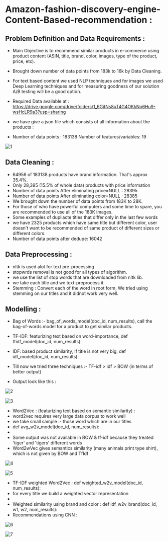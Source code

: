 # Amazon-fashion-discovery-engine-Content-Based-recommendation :

## Problem Definition and Data Requirements :
- Main Objective is to recommend similar products in e-commerce using product content (ASIN, title, brand, color, images, type of the product, price, etc).
- Brought down number of data points from 183k to 16k by Data Cleaning.
- For text based content we used NLP techniques and for images we used Deep Learning techniques and for measuring goodness of our solution A/B testing will be a good option. 
- Required Data available at : https://drive.google.com/drive/folders/1_6GitNs8uT4G4OKkNo6Hu9-wsHcLR9a3?usp=sharing

- we have give a json file which consists of all information about the products :
- Number of data points :  183138 Number of features/variables: 19

![1](https://user-images.githubusercontent.com/54996809/154859991-638b0fc3-8053-4fd2-ba69-6a15f611ff95.png)

## Data Cleaning :
- 64956 of 183138 products have brand information. That's approx 35.4%.
- Only 28,395 (15.5% of whole data) products with price information
- Number of data points After eliminating price=NULL : 28395
- Number of data points After eliminating color=NULL : 28385
- We brought down the number of data points from 183K to 28K.
- For those of who have powerful computers and some time to spare, you are recommended to use all of the 183K images.
- Some examples of dupliacte titles that differ only in the last few words
- we have 2325 products which have same title but different color, user doesn't want to be recommended of same product of different sizes or different colors.
- Number of data points after dedupe:  16042

## Data Preprocessing :
- nltk is used alot for text pre-processing
- stopwrds removal is not good for all types of algorithm.
- we use the list of stop words that are downloaded from nltk lib.
- we take each title and we text-preprocess it.
- Stemming : Convert each of the word in root form, We tried using stemming on our titles and it didnot work very well.

## Modelling :
- Bag of Words :- bag_of_words_model(doc_id, num_results), call the bag-of-words model for a product to get similar products.
- TF-IDF: featurizing text based on word-importance, def tfidf_model(doc_id, num_results):
- IDF: based product similarity, If title is not very big, def idf_model(doc_id, num_results):
- Till now we tried three techniques :- TF-idf > idf > BOW  (in terms of better output)

- Output look like this :

![2](https://user-images.githubusercontent.com/54996809/154860790-5b1900f4-18c1-46b0-ba84-da338fd5be4b.png)

![3](https://user-images.githubusercontent.com/54996809/154860795-ba6c6379-27f3-4634-b3c8-4c7abfbff256.png)


- Word2Vec : (featurizing text based on semantic similarity) : 
- word2vec  requires very large data corpus to work well
- we take small sample :- those word which are in our titles
- def avg_w2v_model(doc_id, num_results):
- 
- Some output was not available in BOW & tf-idf because they treated 'tiger' and 'tigers' different words
- Word2wVec gives semantics similarity (many animals print type shirt), which is not given by BOW and TfIdf

![4](https://user-images.githubusercontent.com/54996809/154861060-3e166a1d-8e3a-49a2-86a6-c184a3c65352.png)

![5](https://user-images.githubusercontent.com/54996809/154861182-79887ade-1aba-4623-83ab-2ea3cf0150cb.png)

- TF-IDF weighted Word2Vec : def weighted_w2v_model(doc_id, num_results):
- for every title we build a weighted vector representation
-
- Weighted similarity using brand and color : def idf_w2v_brand(doc_id, w1, w2, num_results):
- Recommendations using CNN :

![6](https://user-images.githubusercontent.com/54996809/154861344-e22370f1-2cd8-4314-b057-2f0e221157b3.png)

![7](https://user-images.githubusercontent.com/54996809/154861358-1b34000a-aba8-4d3c-9297-959b42aae51e.png)



